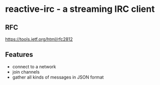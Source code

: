 # reactive-irc - a streaming IRC client

## RFC

https://tools.ietf.org/html/rfc2812

## Features

* connect to a network
* join channels
* gather all kinds of messages in JSON format




 
